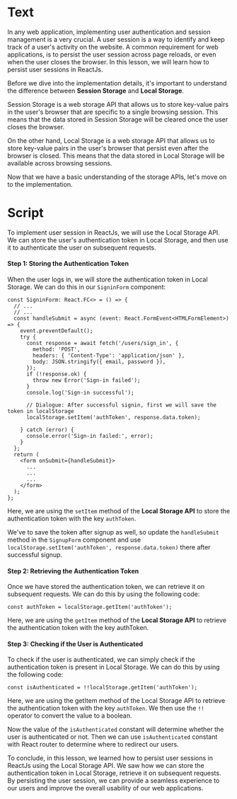 # Text
In any web application, implementing user authentication and session management is a very crucial. 
A user session is a way to identify and keep track of a user's activity on the website. A common requirement for web applications, is to persist the user session across page reloads, or even when the user closes the browser. In this lesson, we will learn how to persist user sessions in ReactJs.

Before we dive into the implementation details, it's important to understand the difference between **Session Storage** and **Local Storage**.

Session Storage is a web storage API that allows us to store key-value pairs in the user's browser that are specific to a single browsing session. This means that the data stored in Session Storage will be cleared once the user closes the browser.

On the other hand, Local Storage is a web storage API that allows us to store key-value pairs in the user's browser that persist even after the browser is closed. This means that the data stored in Local Storage will be available across browsing sessions.

Now that we have a basic understanding of the storage APIs, let's move on to the implementation.

# Script
To implement user session in ReactJs, we will use the Local Storage API. We can store the user's authentication token in Local Storage, and then use it to authenticate the user on subsequent requests.

#### Step 1: Storing the Authentication Token
When the user logs in, we will store the authentication token in Local Storage. We can do this in our `SigninForm` component:
```tsx
const SigninForm: React.FC<> = () => {
  // ...
  // ...
  const handleSubmit = async (event: React.FormEvent<HTMLFormElement>) => {
    event.preventDefault();
    try {
      const response = await fetch('/users/sign_in', {
        method: 'POST',
        headers: { 'Content-Type': 'application/json' },
        body: JSON.stringify({ email, password }),
      });
      if (!response.ok) {
        throw new Error('Sign-in failed');
      }
      console.log('Sign-in successful');
      
      // Dialogue: After successful signin, first we will save the token in localStorage
      localStorage.setItem('authToken', response.data.token);

    } catch (error) {
      console.error('Sign-in failed:', error);
    }
  };
  return (
    <form onSubmit={handleSubmit}>
      ...
      ...
      ...
    </form>
  );
};  
```
Here, we are using the `setItem` method of the **Local Storage API** to store the authentication token with the key `authToken`.

We've to save the token after signup as well, so update the `handleSubmit` method in the `SignupForm` component and use `localStorage.setItem('authToken', response.data.token)` there after successful signup.

#### Step 2: Retrieving the Authentication Token
Once we have stored the authentication token, we can retrieve it on subsequent requests. We can do this by using the following code:
```tsx
const authToken = localStorage.getItem('authToken');
```
Here, we are using the `getItem` method of the **Local Storage API** to retrieve the authentication token with the key authToken.

#### Step 3: Checking if the User is Authenticated
To check if the user is authenticated, we can simply check if the authentication token is present in Local Storage. We can do this by using the following code:
```tsx
const isAuthenticated = !!localStorage.getItem('authToken');
```
Here, we are using the getItem method of the Local Storage API to retrieve the authentication token with the key `authToken`. We then use the `!!` operator to convert the value to a boolean.

Now the value of the `isAuthenticated` constant will determine whether the user is authenticated or not. Then we can use `isAuthenticated` constant with React router to determine where to redirect our users.

To conclude, in this lesson, we learned how to persist user sessions in ReactJs using the Local Storage API. We saw how we can store the authentication token in Local Storage, retrieve it on subsequent requests. By persisting the user session, we can provide a seamless experience to our users and improve the overall usability of our web applications.
